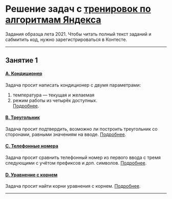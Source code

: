 # Решение задач с [тренировок по алгоритмам Яндекса](https://yandex.ru/yaintern/algorithm-training)
Задания образца лета 2021. Чтобы читать полный текст заданий и сабмитить код, нужно зарегистрироваться в Контесте.

---

## Занятие 1
#### [A. Кондиционер](/01a.py)
Задача просит написать кондиционер с двумя параметрами:
1. температура — текущая и желаемая
2. режим работы из четырёх доступных.  
[Подробнее](https://contest.yandex.ru/contest/27393/problems/A/).


#### [B. Треугольник](/01b.py)
Задача просит подтвердить, возможно ли построить
треугольник со сторонами, равными значениям на вводе.
[Подробнее](https://contest.yandex.ru/contest/27393/problems/B/). 



#### [C. Телефонные номера](/01c.py)
Задача просит сравнить телефонный номер из первого
ввода с тремя следующими с учётом префиксов и доп.
символов. [Подробнее](https://contest.yandex.ru/contest/27393/problems/C/).


#### [D. Уравнение с корнем](/01d.py)
Задача просит найти корни уравнения с корнем. [Подробнее](https://contest.yandex.ru/contest/27393/problems/D/).


---

